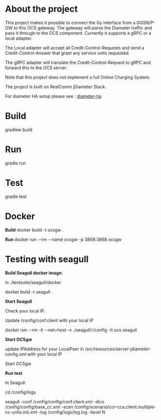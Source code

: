 
About the project
=================

This project makes it possible to connect the Gy interface from a GGSN/P-GW to this OCS gateway.
The gateway will parse the Diameter traffic and pass it through to the OCS component.
Currently it supports a gRPC or a local adapter.

The Local adapter will accept all Credit-Control-Requests and send a Credit-Control-Answer that grant
any service units requested.

The gRPC adapter will translate the Credit-Control-Request to gRPC and forward this to the OCS server.

Note that this project does not implement a full Online Charging System.

The project is built on RestComm jDiameter Stack.

For diameter HA setup please see : [diameter-ha](../diameter-ha/README.md)

Build
===============

gradlew build


Run
===============

gradle run


Test
=====================
gradle test


Docker
===============

**Build**
docker build -t ocsgw .

**Run**
docker run --rm --name ocsgw -p 3868:3868 ocsgw


Testing with seagull
=====================
 
**Build Seagull docker image:**

 in ./testsuite/seagull/docker
 
docker build -t seagull .

**Start Seagull**

Check your local IP.

Update /config/conf.client with your local IP

docker run --rm -it --net=host -v ./seagull/:/config -h ocs seagull

**Start OCSgw**

update IPAddress for your LocalPeer in /src/resources/server-jdiameter-config.xml with your local IP

Start OCSgw

**Run test**

In Seagull:

cd /config/logs

seagull -conf /config/config/conf.client.xml -dico /config/config/base_cc.xml -scen /config/scenario/ccr-cca.client.multiple-cc-units.init.xml -log /config/logs/log.log -llevel N
